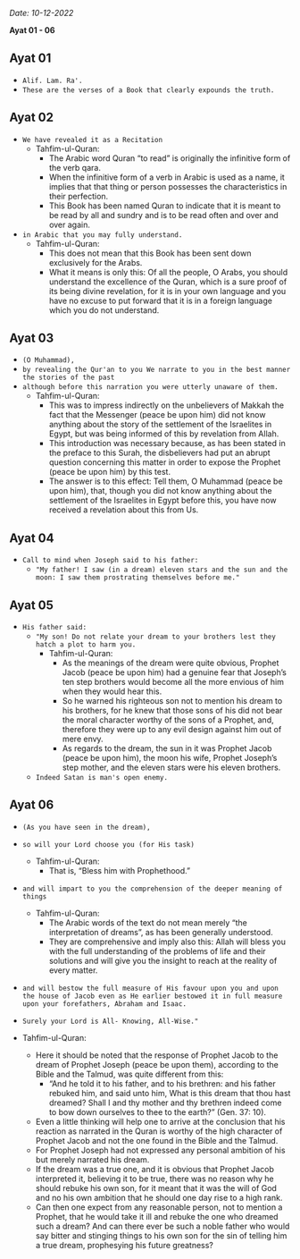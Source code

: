 *Date: 10-12-2022*

**Ayat 01 - 06**

## Ayat 01

- `Alif. Lam. Ra'.`
- `These are the verses of a Book that clearly expounds the truth.`

## Ayat 02

- `We have revealed it as a Recitation`
  - Tahfim-ul-Quran:
    - The Arabic word Quran “to read” is originally the infinitive form of the verb qara.
    - When the infinitive form of a verb in Arabic is used as a name, it implies that that thing or person possesses the characteristics in their perfection.
    - This Book has been named Quran to indicate that it is meant to be read by all and sundry and is to be read often and over and over again.
- `in Arabic that you may fully understand.`
  - Tahfim-ul-Quran:
    - This does not mean that this Book has been sent down exclusively for the Arabs. 
    - What it means is only this: Of all the people, O Arabs, you should understand the excellence of the Quran, which is a sure proof of its being divine revelation, for it is in your own language and you have no excuse to put forward that it is in a foreign language which you do not understand.

## Ayat 03 

- `(O Muhammad),`
- `by revealing the Qur'an to you We narrate to you in the best manner the stories of the past`
- `although before this narration you were utterly unaware of them.`
  - Tahfim-ul-Quran:
    - This was to impress indirectly on the unbelievers of Makkah the fact that the Messenger (peace be upon him) did not know anything about the story of the settlement of the Israelites in Egypt, but was being informed of this by revelation from Allah.
    - This introduction was necessary because, as has been stated in the preface to this Surah, the disbelievers had put an abrupt question concerning this matter in order to expose the Prophet (peace be upon him) by this test.
    - The answer is to this effect: Tell them, O Muhammad (peace be upon him), that, though you did not know anything about the settlement of the Israelites in Egypt before this, you have now received a revelation about this from Us.

## Ayat 04

- `Call to mind when Joseph said to his father:`
  - `"My father! I saw (in a dream) eleven stars and the sun and the moon: I saw them prostrating themselves before me."`

## Ayat 05

- `His father said:`
  - `"My son! Do not relate your dream to your brothers lest they hatch a plot to harm you.`
    - Tahfim-ul-Quran:
      - As the meanings of the dream were quite obvious, Prophet Jacob (peace be upon him) had a genuine fear that Joseph’s ten step brothers would become all the more envious of him when they would hear this.
      - So he warned his righteous son not to mention his dream to his brothers, for he knew that those sons of his did not bear the moral character worthy of the sons of a Prophet, and, therefore they were up to any evil design against him out of mere envy.
      - As regards to the dream, the sun in it was Prophet Jacob (peace be upon him), the moon his wife, Prophet Joseph’s step mother, and the eleven stars were his eleven brothers.
  - `Indeed Satan is man's open enemy.`

## Ayat 06

- `(As you have seen in the dream),`
- `so will your Lord choose you (for His task)`
  - Tahfim-ul-Quran:
    - That is, “Bless him with Prophethood.”
- `and will impart to you the comprehension of the deeper meaning of things`
  - Tahfim-ul-Quran:
    - The Arabic words of the text do not mean merely “the interpretation of dreams”, as has been generally understood.
    - They are comprehensive and imply also this: Allah will bless you with the full understanding of the problems of life and their solutions and will give you the insight to reach at the reality of every matter.
- `and will bestow the full measure of His favour upon you and upon the house of Jacob even as He earlier bestowed it in full measure upon your forefathers, Abraham and Isaac.`
- `Surely your Lord is All- Knowing, All-Wise."`

- Tahfim-ul-Quran:
  - Here it should be noted that the response of Prophet Jacob to the dream of Prophet Joseph (peace be upon them), according to the Bible and the Talmud, was quite different from this:
    - “And he told it to his father, and to his brethren: and his father rebuked him, and said unto him, What is this dream that thou hast dreamed? Shall I and thy mother and thy brethren indeed come to bow down ourselves to thee to the earth?” (Gen. 37: 10).
  - Even a little thinking will help one to arrive at the conclusion that his reaction as narrated in the Quran is worthy of the high character of Prophet Jacob and not the one found in the Bible and the Talmud.
  - For Prophet Joseph had not expressed any personal ambition of his but merely narrated his dream.
  - If the dream was a true one, and it is obvious that Prophet Jacob interpreted it, believing it to be true, there was no reason why he should rebuke his own son, for it meant that it was the will of God and no his own ambition that he should one day rise to a high rank.
  - Can then one expect from any reasonable person, not to mention a Prophet, that he would take it ill and rebuke the one who dreamed such a dream? And can there ever be such a noble father who would say bitter and stinging things to his own son for the sin of telling him a true dream, prophesying his future greatness?